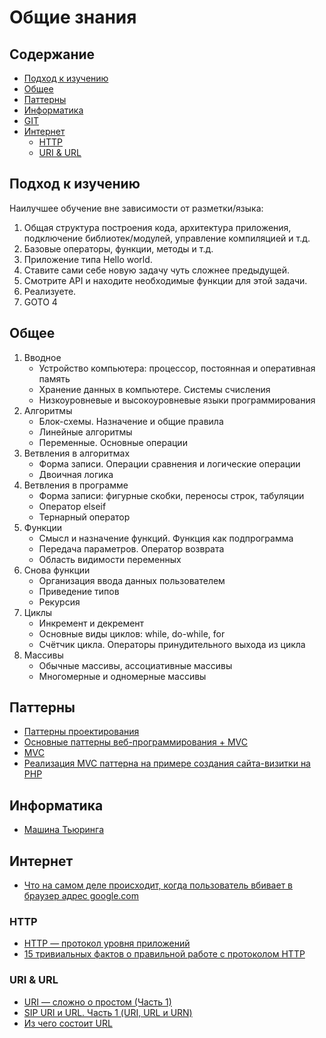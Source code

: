 # Общие знания

## Содержание
* [Подход к изучению](#Подход-к-изучению)
* [Общее](#Общее)
* [Паттерны](#Паттерны)
* [Информатика](#Информатика)
* [GIT](./git.md)
* [Интернет](#Интернет)
    * [HTTP](#http)
    * [URI & URL](#uri--url)

## Подход к изучению
Наилучшее обучение вне зависимости от разметки/языка:
1. Общая структура построения кода, архитектура приложения, подключение библиотек/модулей, управление компиляцией и т.д.
2. Базовые операторы, функции, методы и т.д.
3. Приложение типа Hello world.
4. Ставите сами себе новую задачу чуть сложнее предыдущей.
5. Смотрите API и находите необходимые функции для этой задачи.
6. Реализуете.
7. GOTO 4

## Общее
1. Вводное
    * Устройство компьютера: процессор, постоянная и оперативная память
    * Хранение данных в компьютере. Системы счисления
    * Низкоуровневые и высокоуровневые языки программирования
2. Алгоритмы
    * Блок-схемы. Назначение и общие правила
    * Линейные алгоритмы
    * Переменные. Основные операции
3. Ветвления в алгоритмах
    * Форма записи. Операции сравнения и логические операции
    * Двоичная логика
4. Ветвления в программе
    * Форма записи: фигурные скобки, переносы строк, табуляции
    * Оператор elseif
    * Тернарный оператор
5. Функции
    * Смысл и назначение функций. Функция как подпрограмма
    * Передача параметров. Оператор возврата
    * Область видимости переменных
6. Снова функции
    * Организация ввода данных пользователем
    * Приведение типов
    * Рекурсия
7. Циклы
    * Инкремент и декремент
    * Основные виды циклов: while, do-while, for
    * Счётчик цикла. Операторы принудительного выхода из цикла
8. Массивы
    * Обычные массивы, ассоциативные массивы
    * Многомерные и одномерные массивы

## Паттерны
* [Паттерны проектирования](http://design-pattern.ru/)
* [Основные паттерны веб-программирования + MVC](http://habrahabr.ru/post/136766/)
* [MVC](http://design-pattern.ru/patterns/mvc.html)
* [Реализация MVC паттерна на примере создания сайта-визитки на PHP](https://habrahabr.ru/post/150267/)

## Информатика
* [Машина Тьюринга](http://inf.1september.ru/articlef.php?ID=200600802)

## Интернет
* [Что на самом деле происходит, когда пользователь вбивает в браузер адрес google.com](https://habrahabr.ru/company/htmlacademy/blog/254825/)

### HTTP
* [HTTP — протокол уровня приложений](https://habrahabr.ru/post/137924/)
* [15 тривиальных фактов о правильной работе с протоколом HTTP](https://habrahabr.ru/company/yandex/blog/265569/)

### URI & URL
* [URI — сложно о простом (Часть 1)](https://habrahabr.ru/post/232385/)
* [SIP URI и URL. Часть 1 (URI, URL и URN)](https://habrahabr.ru/post/190154/)
* [Из чего состоит URL](/files/general/url_scheme.jpg)